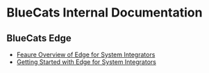 # BlueCats Internal Documentation

## BlueCats Edge

- [Feaure Overview of Edge for System Integrators](edge-software-features-for-system-integrators.md)
- [Getting Started with Edge for System Integrators](getting-started-with-bluecats-edge.md)
